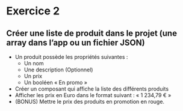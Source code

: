 # Exercice 2
## Créer une liste de produit dans le projet (une array dans l’app ou un fichier JSON)
- Un produit possède les propriétés suivantes :
    - Un nom
    - Une description (Optionnel)
    - Un prix
    - Un booléen « En promo »
- Créer un composant qui affiche la liste des différents produits
- Afficher les prix en Euro dans le format suivant : « 1 234,79 € »
- (BONUS) Mettre le prix des produits en promotion en rouge.